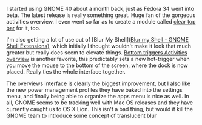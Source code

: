 I started using GNOME 40 about a month back, just as Fedora 34 went into beta. The latest release is really something great. Huge fan of the gorgeous activities overview. I even went so far as to create a module called [clear top bar](https://github.com/superterran/gnome-shell-extension-clear-top-bar) for it, too. 

I'm also getting a lot of use out of [Blur My Shell]([Blur my Shell - GNOME Shell Extensions](https://extensions.gnome.org/extension/3193/blur-my-shell/)), which initially I thought wouldn't make it look that much greater but really does seem to elevate things. [Bottom triggers Activities overview](https://extensions.gnome.org/extension/4120/bottom-triggers-activities-overview/) is another favorite, this predictably sets a new hot-trigger when you move the mouse to the bottom of the screen, where the dock is now placed. Really ties the whole interface together.

The overviews interface is clearly the biggest improvement, but I also like the new power management profiles they have baked into the settings menu, and finally being able to organize the apps menu is nice as well. In all, GNOME seems to be tracking well with Mac OS releases and they have currently caught us to OS X Lion. This isn't a bad thing, but would it kill the GNOME team to introduce some concept of translucent blur
